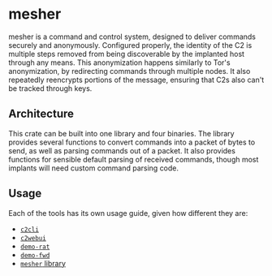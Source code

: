 # mesher

mesher is a command and control system, designed to deliver commands securely and anonymously.
Configured properly, the identity of the C2 is multiple steps removed from being discoverable by the implanted host through any means.
This anonymization happens similarly to Tor's anonymization, by redirecting commands through multiple nodes.
It also repeatedly reencrypts portions of the message, ensuring that C2s also can't be tracked through keys.

## Architecture

This crate can be built into one library and four binaries.
The library provides several functions to convert commands into a packet of bytes to send, as well as parsing commands out of a packet. 
It also provides functions for sensible default parsing of received commands, though most implants will need custom command parsing code.

## Usage

Each of the tools has its own usage guide, given how different they are:

- [`c2cli`](c2cli_usage.md)
- [`c2webui`](c2webui_usage.md)
- [`demo-rat`](demo_rat_usage.md)
- [`demo-fwd`](demo_fwd_usage.md)
- [`mesher` library](lib_docs.md)
